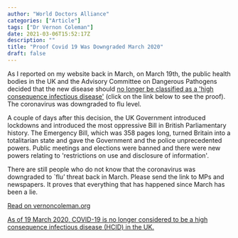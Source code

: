 ```yaml
---
author: "World Doctors Alliance"
categories: ["Article"]
tags: ["Dr Vernon Coleman"]
date: 2021-03-06T15:52:17Z
description: ""
title: "Proof Covid 19 Was Downgraded March 2020"
draft: false
---
```


As I reported on my website back in March, on March 19th, the public  health bodies in the UK and the Advisory Committee on Dangerous  Pathogens decided that the new disease should [no longer be classified as a 'high consequence infectious disease'](https://www.gov.uk/guidance/high-consequence-infectious-diseases-hcid) (click on the link below to see the proof). The coronavirus was downgraded to flu level.  

 A couple of days after this decision, the UK Government introduced  lockdowns and introduced the most oppressive Bill in British  Parliamentary history. The Emergency Bill, which was 358 pages long,  turned Britain into a totalitarian state and gave the Government and the police unprecedented powers. Public meetings and elections were banned  and there were new powers relating to 'restrictions on use and  disclosure of information'.  

 There are still people who do not know that the coronavirus was  downgraded to `flu’ threat back in March. Please send the link to MPs  and newspapers. It proves that everything that has happened since March  has been a lie.  

[Read on vernoncoleman.org](https://www.vernoncoleman.org/articles/here-proof-covid-19-was-downgraded-march-2020)  

[As of 19 March 2020, COVID-19 is no longer considered to be a high consequence infectious disease (HCID) in the UK.](https://www.gov.uk/guidance/high-consequence-infectious-diseases-hcid)